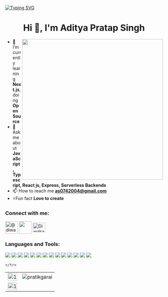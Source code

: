 [![Typing SVG](https://readme-typing-svg.herokuapp.com?multiline=true&width=500&lines=Full-stack+web+developer.++++++++++)](https://git.io/typing-svg)

<h1 align="center">Hi 👋, I'm Aditya Pratap Singh</h1>
<!-- <h3 align="center" color=red>A Fullstack Web & Open Source </h3> -->


<img align="right" width=450 margin="10px" src ="https://blogger.googleusercontent.com/img/b/R29vZ2xl/AVvXsEjoLnF-XP3ukT4kJm-qI54u3RqORHi5XimQKLgfi1mZyRFWVxvA1edm0Vl1g0S-gXZEzQB1pVFYzgbEcIB15wt1YNTeu-bkITTs10IMf8tWPylY_rbBquGZev7TLBjxG6xYCzxOwVT5EvqNMe0oNCXQwIxDrwvPFnePLLsGk5rgLn3ctZVj13IiZpnJ/s1200/5927911.gif" />




- 🌱 I’m currently learning **Next.js**, doing **Open Source** 
- 💬 Ask me about **JavaScript, Typescript, React js, Express, Serverless Backends**
- 📫 How to reach me **as0742004@gmail.com** 
- ⚡Fun fact **Love to create**

<h3 align="left">Connect with me:</h3>
<p align="left">
    <a href="https://x.com/Akhandadi07" target="blank"><img align="center"
            src="https://cdn-icons-png.flaticon.com/512/3256/3256013.png" alt="@diwakar_766" height="40"
            width="40" /></a>
    <a href="https://www.linkedin.com/in/aditya-pratap-singh-994932251/" target="blank"><img align="center"
            src="https://cdn-icons-png.flaticon.com/512/174/174857.png" height="40" width="40" /></a>
    <a href="mailto:as0742004@gmail.com" target="blank"><img align="center"
            src="https://mailmeteor.com/logos/assets/PNG/Gmail_Logo_512px.png" alt="Diwakar#6919" height="30"
            width="40" /></a>
</p>



<h3 align="left">Languages and Tools:</h3>
<p align="left">




<div>
    <img src="https://img.shields.io/badge/Tailwind%20CSS-06B6D4.svg?style=for-the-badge&logo=Tailwind-CSS&logoColor=white"/>
    <img src="https://img.shields.io/badge/JavaScript-F7DF1E.svg?style=for-the-badge&logo=JavaScript&logoColor=black"/>
    <img src="https://img.shields.io/badge/React-61DAFB.svg?style=for-the-badge&logo=React&logoColor=black"/>
    <img src="https://img.shields.io/badge/Next.js-000000.svg?style=for-the-badge&logo=nextdotjs&logoColor=white"/>
    <img src="https://img.shields.io/badge/TypeScript-3178C6.svg?style=for-the-badge&logo=TypeScript&logoColor=white"/>
    <img src="https://img.shields.io/badge/python-3670A0?style=for-the-badge&logo=python&logoColor=ffdd54"/>
    <img src="https://img.shields.io/badge/FastAPI-005571?style=for-the-badge&logo=fastapi"/>
    <img src="https://img.shields.io/badge/Express-000000.svg?style=for-the-badge&logo=Express&logoColor=white"/>
    <img src="https://img.shields.io/badge/Node.js-339933.svg?style=for-the-badge&logo=nodedotjs&logoColor=white"/>
    <img src="https://img.shields.io/badge/MongoDB-47A248.svg?style=for-the-badge&logo=MongoDB&logoColor=white"/>
    <img src="https://img.shields.io/badge/Serverless-FD5750.svg?style=for-the-badge&logo=Serverless&logoColor=white"/>
    <img src="https://img.shields.io/badge/PostgreSQL-4169E1.svg?style=for-the-badge&logo=PostgreSQL&logoColor=white"/>
    <img src="https://img.shields.io/badge/Git-F05032.svg?style=for-the-badge&logo=Git&logoColor=white"/>
    <img src="https://img.shields.io/badge/GitHub-181717.svg?style=for-the-badge&logo=GitHub&logoColor=white"/>

</div>
    
</p>

<table>
  <tr>
    <td><img src="https://github-readme-stats.vercel.app/api?username=AdityaSoni131&theme=vue-dark&show_icons=true&hide_border=true&count_private=true"  display=block width=100% height=auto alt="1"></td>
    <td><img align="center" src="https://streak-stats.demolab.com?user=aditorito%20&type=png(https://git.io/streak-stats)" alt="pratikgarai" /></td>
   </tr>
    <tr>
            <td><img src="https://github-readme-stats.vercel.app/api/top-langs/?username=aditorito&theme=vue-dark&show_icons=true&hide_border=true&layout=compact" display=block width=100% height=auto alt="1"></td>

    </tr>
</table>

